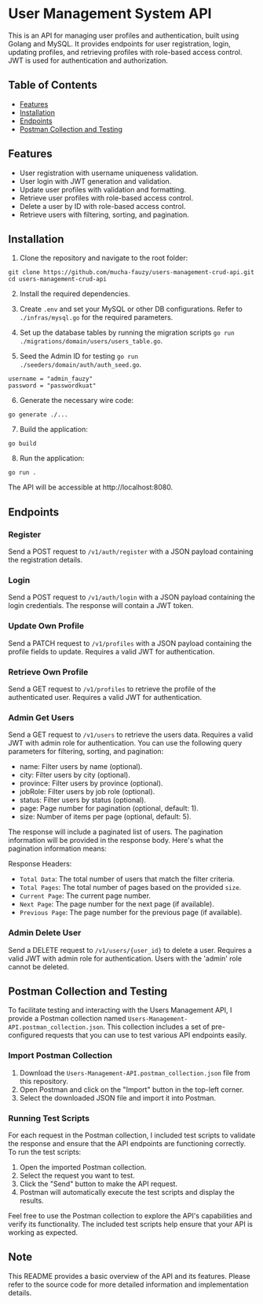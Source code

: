 # User Management System API

This is an API for managing user profiles and authentication, built using Golang and MySQL. It provides endpoints for user registration, login, updating profiles, and retrieving profiles with role-based access control. JWT is used for authentication and authorization.

## Table of Contents

- [Features](#features)
- [Installation](#installation)
- [Endpoints](#endpoints)
- [Postman Collection and Testing](#postman-collection-and-testing)

## Features

- User registration with username uniqueness validation.
- User login with JWT generation and validation.
- Update user profiles with validation and formatting.
- Retrieve user profiles with role-based access control.
- Delete a user by ID with role-based access control.
- Retrieve users with filtering, sorting, and pagination.

## Installation

1. Clone the repository and navigate to the root folder:

```
git clone https://github.com/mucha-fauzy/users-management-crud-api.git
cd users-management-crud-api
```

2. Install the required dependencies.

3. Create `.env` and set your MySQL or other DB configurations. Refer to `./infras/mysql.go` for the required parameters.

4. Set up the database tables by running the migration scripts `go run ./migrations/domain/users/users_table.go`.

5. Seed the Admin ID for testing `go run ./seeders/domain/auth/auth_seed.go`.

```
username = "admin_fauzy"
password = "passwordkuat"
```

6. Generate the necessary wire code:

```
go generate ./...
```

7. Build the application:

```
go build
```

8. Run the application:

```
go run .
```

The API will be accessible at http://localhost:8080.

## Endpoints

### Register

Send a POST request to `/v1/auth/register` with a JSON payload containing the registration details.

### Login

Send a POST request to `/v1/auth/login` with a JSON payload containing the login credentials. The response will contain a JWT token.

### Update Own Profile

Send a PATCH request to `/v1/profiles` with a JSON payload containing the profile fields to update. Requires a valid JWT for authentication.

### Retrieve Own Profile

Send a GET request to `/v1/profiles` to retrieve the profile of the authenticated user. Requires a valid JWT for authentication.

### Admin Get Users 

Send a GET request to `/v1/users` to retrieve the users data. Requires a valid JWT with admin role for authentication. You can use the following query parameters for filtering, sorting, and pagination:

* name: Filter users by name (optional).
* city: Filter users by city (optional).
* province: Filter users by province (optional).
* jobRole: Filter users by job role (optional).
* status: Filter users by status (optional).
* page: Page number for pagination (optional, default: 1).
* size: Number of items per page (optional, default: 5).

The response will include a paginated list of users. The pagination information will be provided in the response body. Here's what the pagination information means:

Response Headers:
* `Total Data`: The total number of users that match the filter criteria.
* `Total Pages`: The total number of pages based on the provided `size`.
* `Current Page`: The current page number.
* `Next Page`: The page number for the next page (if available).
* `Previous Page`: The page number for the previous page (if available).


### Admin Delete User

Send a DELETE request to `/v1/users/{user_id}` to delete a user. Requires a valid JWT with admin role for authentication. Users with the 'admin' role cannot be deleted.

## Postman Collection and Testing

To facilitate testing and interacting with the Users Management API, I provide a Postman collection named `Users-Management-API.postman_collection.json`. This collection includes a set of pre-configured requests that you can use to test various API endpoints easily.

### Import Postman Collection

1. Download the `Users-Management-API.postman_collection.json` file from this repository.
2. Open Postman and click on the "Import" button in the top-left corner.
3. Select the downloaded JSON file and import it into Postman.

### Running Test Scripts

For each request in the Postman collection, I included test scripts to validate the response and ensure that the API endpoints are functioning correctly.
To run the test scripts:

1. Open the imported Postman collection.
2. Select the request you want to test.
3. Click the "Send" button to make the API request.
4. Postman will automatically execute the test scripts and display the results.

Feel free to use the Postman collection to explore the API's capabilities and verify its functionality. The included test scripts help ensure that your API is working as expected.

## Note

This README provides a basic overview of the API and its features. Please refer to the source code for more detailed information and implementation details.